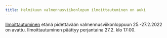 ```yaml
---
title: Helmikuun valmennusviikonlopun ilmoittautuminen on auki
---
```


[Ilmoittautuminen](https://www.eventbrite.fi/e/matematiikan-valmennusviikonloppu-25272-tickets-263580976797)
etänä pidettävään valmennusviikonloppuun 25.-27.2.2022 on avattu. Ilmoittautuminen päättyy perjantaina 27.2. klo 17:00.
